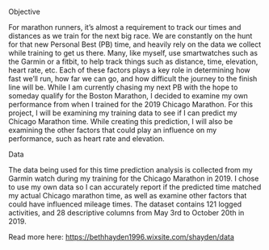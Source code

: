 Objective

For marathon runners, it’s almost a requirement to track our times and distances as we train for the next big race. We are constantly on the hunt for that new Personal Best (PB) time, and heavily rely on the data we collect while training to get us there. Many, like myself, use smartwatches such as the Garmin or a fitbit, to help track things such as distance, time, elevation, heart rate, etc. Each of these factors plays a key role in determining how fast we’ll run, how far we can go, and how difficult the journey to the finish line will be. While I am currently chasing my next PB with the hope to someday qualify for the Boston Marathon, I decided to examine my own performance from when I trained for the 2019 Chicago Marathon. For this project, I will be examining my training data to see if I can predict my Chicago Marathon time. While creating this prediction, I will also be examining the other factors that could play an influence on my performance, such as heart rate and elevation. 


Data

The data being used for this time prediction analysis is collected from my Garmin watch during my training for the Chicago Marathon in 2019. I chose to use my own data so I can accurately report if the predicted time matched my actual Chicago marathon time, as well as examine other factors that could have influenced mileage times. The dataset contains 121 logged activities, and 28 descriptive columns from May 3rd to October 20th in 2019. 


Read more here: https://bethhayden1996.wixsite.com/shayden/data
